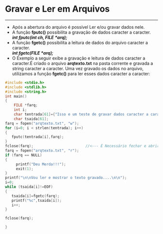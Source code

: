 # Gravar e Ler em Arquivos
---
+ Após a abertura do arquivo é possível Ler e/ou gravar dados nele.
+ A função <b>fputc()</b> possibilita a gravação de dados caracter a caracter. </br>
              <em><b>int fputc(int ch, FILE *arq);</b></em>
+ A função <b>fgetc()</b> possibilita a leitura de dados do arquivo caracter a caracter. </br>
              <em><b>int fgetc(FILE *arq);</b></em>              
+ O Exemplo a seguir exibe a gravação e leitura de dados caracter a caracter.É criado o arquivo <b>arqtexto.txt</b> na pasta corrente e gravada a string caracter a caracter. Uma vez gravado os dados no arquivo, utilizamos a função <b>fgetc()</b> para ler esses dados caracter a caracter:
``` C runnable
#include <stdio.h>
#include <stdlib.h>
#include <string.h>
int main()
{
    FILE *farq;
    int i;
    char tentrada[61]={"Isso e um teste de gravar dados caracter a caracter"};
    char tsaida[61];
farq = fopen("arqtexto.txt", "w");
for (i=0; i < strlen(tentrada); i++)
{
   fputc(tentrada[i],farq);
}
fclose(farq);                        //<--- É Necessário fechar e abrir o arquivo novamente.
farq = fopen("arqtexto.txt", "r");
if (farq == NULL)
{
     printf("Deu Merda!!!");
     exit(1);
}
printf("\n\nVou ler e mostrar o texto gravado....\n\n");
i=0;
while (tsaida[i]!=EOF)
{
   tsaida[i]=fgetc(farq);
   printf("%c",tsaida[i]);
   i++;
}

fclose(farq);

}
```
 
